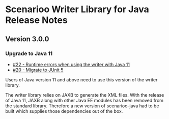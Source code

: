 # Scenarioo Writer Library for Java Release Notes

## Version 3.0.0

### Upgrade to Java 11

* [#22 - Runtime errors when using the writer with Java 11](https://github.com/scenarioo/scenarioo-java/issues/22)
* [#20 - Migrate to JUnit 5](https://github.com/scenarioo/scenarioo-java/issues/20)

Users of Java version 11 and above need to use this version of the writer library.

The writer library relies on JAXB to generate the XML files.
With the release of Java 11, JAXB along with other Java EE modules has been removed from the standard library.
Therefore a new version of scenarioo-java had to be built which supplies those dependencies out of the box.


